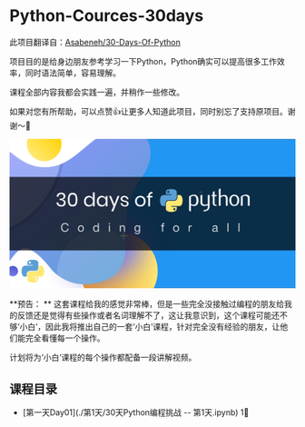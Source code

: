 # Python-Cources-30days

此项目翻译自：[Asabeneh/30-Days-Of-Python](https://github.com/Asabeneh/30-Days-Of-Python)

项目目的是给身边朋友参考学习一下Python，Python确实可以提高很多工作效率，同时语法简单，容易理解。



课程全部内容我都会实践一遍，并稍作一些修改。

如果对您有所帮助，可以点赞👍让更多人知道此项目，同时别忘了支持原项目。谢谢～🙏

![](./30DaysOfPython_banner.png)



**预告： ** 这套课程给我的感觉非常棒，但是一些完全没接触过编程的朋友给我的反馈还是觉得有些操作或者名词理解不了，这让我意识到，这个课程可能还不够‘小白’，因此我将推出自己的一套‘小白’课程，针对完全没有经验的朋友，让他们能完全看懂每一个操作。

计划将为‘小白’课程的每个操作都配备一段讲解视频。



## 课程目录

- [第一天Day01](./第1天/30天Python编程挑战 -- 第1天.ipynb)  1⃣️ 

  







